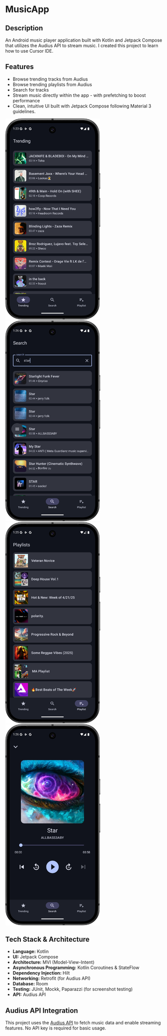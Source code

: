 # MusicApp

## Description
An Android music player application built with Kotlin and Jetpack Compose that utilizes the Audius API to stream music. 
I created this project to learn how to use Cursor IDE.

## Features
*   Browse trending tracks from Audius
*   Browse trending playlists from Audius
*   Search for tracks
*   Stream music directly within the app - with prefetching to boost performance
*   Clean, intuitive UI built with Jetpack Compose following Material 3 guidelines.

<img src="screenshots/trending.png" width="300"><img src="screenshots/search.png" width="300"><img src="screenshots/playlist.png" width="300"><img src="screenshots/player.png" width="300">

## Tech Stack & Architecture
*   **Language:** Kotlin
*   **UI:** Jetpack Compose
*   **Architecture:** MVI (Model-View-Intent)
*   **Asynchronous Programming:** Kotlin Coroutines & StateFlow
*   **Dependency Injection:** Hilt
*   **Networking:** Retrofit (for Audius API)
*   **Database:** Room
*   **Testing:** JUnit, Mockk, Paparazzi (for screenshot testing)
*   **API:** Audius API

## Audius API Integration
This project uses the [Audius API](https://docs.audius.org/) to fetch music data and enable streaming features. No API key is required for basic usage.